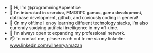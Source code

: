 - 👋 Hi, I’m @programmingApprentice
- 👀 I’m interested in exercise, MMORPG games, game development, database development, github, and obviously coding in general!
- 🌱 On my offtime I enjoy learning different technology stacks, I'm also currently studying artificial intelligence in my off-time.
- 💞️ I’m always open to expanding my professional network.
- 📫 To contact me, please reach out to me via my linkedin: www.linkedin.com/wilhenryalmazan

<!---
programmingApprentice/programmingApprentice is a ✨ special ✨ repository because its `README.md` (this file) appears on your GitHub profile.
You can click the Preview link to take a look at your changes.
--->
